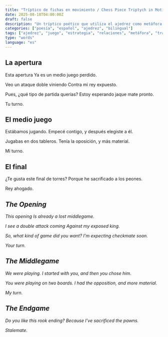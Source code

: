 ```yaml
---
title: "Tríptico de fichas en movimiento / Chess Piece Triptych in Motion"
date: 2025-08-18T04:00:00Z
draft: false
description: "Un tríptico poético que utiliza el ajedrez como metáfora de las relaciones y el juego de la vida / A poetic triptych using chess as a metaphor for relationships and the game of life"
categories: ["poesía", "español", "ajedrez", "bilingual"]
tags: ["ajedrez", "juego", "estrategia", "relaciones", "metáfora", "translation"]
type: "words"
language: "es"
---
```


<div class="poem-original">

## La apertura

Esta apertura
Ya es un medio juego perdido.

Veo un ataque doble viniendo
Contra mi rey expuesto.

Pues, ¿qué tipo de partida querías?
Estoy esperando jaque mate pronto.

Tu turno.

## El medio juego

Estábamos jugando.
Empecé contigo, y después elegiste a él.

Jugabas en dos tableros.
Tenía la oposición, y más material.

Mi turno.

## El final

¿Te gusta este final de torres?
Porque he sacrificado a los peones.

Rey ahogado.

</div>

<div class="poem-translation">

## *The Opening*

*This opening*
*Is already a lost middlegame.*

*I see a double attack coming*
*Against my exposed king.*

*So, what kind of game did you want?*
*I'm expecting checkmate soon.*

*Your turn.*

## *The Middlegame*

*We were playing.*
*I started with you, and then you chose him.*

*You were playing on two boards.*
*I had the opposition, and more material.*

*My turn.*

## *The Endgame*

*Do you like this rook ending?*
*Because I've sacrificed the pawns.*

*Stalemate.*

</div>